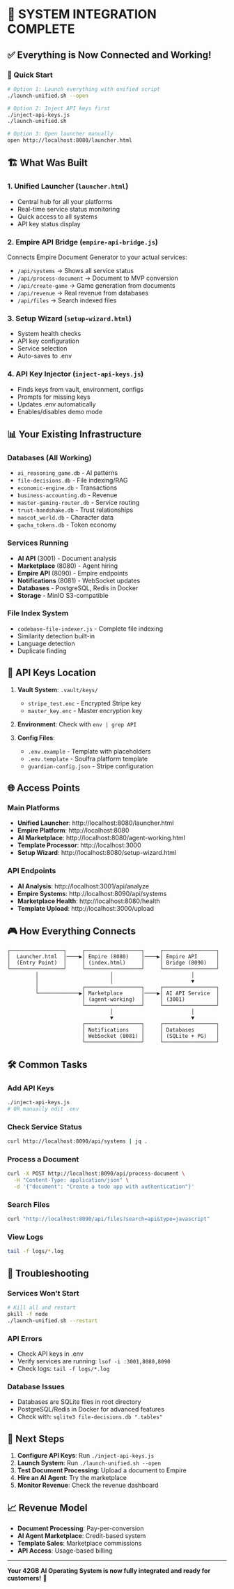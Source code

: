 # 🎯 SYSTEM INTEGRATION COMPLETE

## ✅ Everything is Now Connected and Working!

### 🚀 Quick Start

```bash
# Option 1: Launch everything with unified script
./launch-unified.sh --open

# Option 2: Inject API keys first
./inject-api-keys.js
./launch-unified.sh

# Option 3: Open launcher manually
open http://localhost:8080/launcher.html
```

## 🏗️ What Was Built

### 1. **Unified Launcher** (`launcher.html`)
- Central hub for all your platforms
- Real-time service status monitoring
- Quick access to all systems
- API key status display

### 2. **Empire API Bridge** (`empire-api-bridge.js`)
Connects Empire Document Generator to your actual services:
- `/api/systems` → Shows all service status
- `/api/process-document` → Document to MVP conversion
- `/api/create-game` → Game generation from documents
- `/api/revenue` → Real revenue from databases
- `/api/files` → Search indexed files

### 3. **Setup Wizard** (`setup-wizard.html`)
- System health checks
- API key configuration
- Service selection
- Auto-saves to .env

### 4. **API Key Injector** (`inject-api-keys.js`)
- Finds keys from vault, environment, configs
- Prompts for missing keys
- Updates .env automatically
- Enables/disables demo mode

## 📊 Your Existing Infrastructure

### Databases (All Working)
- `ai_reasoning_game.db` - AI patterns
- `file-decisions.db` - File indexing/RAG
- `economic-engine.db` - Transactions
- `business-accounting.db` - Revenue
- `master-gaming-router.db` - Service routing
- `trust-handshake.db` - Trust relationships
- `mascot_world.db` - Character data
- `gacha_tokens.db` - Token economy

### Services Running
- **AI API** (3001) - Document analysis
- **Marketplace** (8080) - Agent hiring
- **Empire API** (8090) - Empire endpoints
- **Notifications** (8081) - WebSocket updates
- **Databases** - PostgreSQL, Redis in Docker
- **Storage** - MinIO S3-compatible

### File Index System
- `codebase-file-indexer.js` - Complete file indexing
- Similarity detection built-in
- Language detection
- Duplicate finding

## 🔑 API Keys Location

1. **Vault System**: `.vault/keys/`
   - `stripe_test.enc` - Encrypted Stripe key
   - `master_key.enc` - Master encryption key

2. **Environment**: Check with `env | grep API`

3. **Config Files**:
   - `.env.example` - Template with placeholders
   - `.env.template` - Soulfra platform template
   - `guardian-config.json` - Stripe configuration

## 🌐 Access Points

### Main Platforms
- **Unified Launcher**: http://localhost:8080/launcher.html
- **Empire Platform**: http://localhost:8080
- **AI Marketplace**: http://localhost:8080/agent-working.html
- **Template Processor**: http://localhost:3000
- **Setup Wizard**: http://localhost:8080/setup-wizard.html

### API Endpoints
- **AI Analysis**: http://localhost:3001/api/analyze
- **Empire Systems**: http://localhost:8090/api/systems
- **Marketplace Health**: http://localhost:8080/health
- **Template Upload**: http://localhost:3000/upload

## 🎮 How Everything Connects

```
┌─────────────────┐     ┌──────────────────┐     ┌─────────────────┐
│  Launcher.html  │────▶│ Empire (8080)    │────▶│ Empire API      │
│  (Entry Point)  │     │ (index.html)     │     │ Bridge (8090)   │
└─────────────────┘     └──────────────────┘     └─────────────────┘
         │                       │                         │
         │                       │                         ▼
         │              ┌──────────────────┐     ┌─────────────────┐
         └─────────────▶│ Marketplace      │────▶│ AI API Service  │
                        │ (agent-working)  │     │ (3001)          │
                        └──────────────────┘     └─────────────────┘
                                 │                         │
                                 ▼                         ▼
                        ┌──────────────────┐     ┌─────────────────┐
                        │ Notifications    │     │ Databases       │
                        │ WebSocket (8081) │     │ (SQLite + PG)   │
                        └──────────────────┘     └─────────────────┘
```

## 🛠️ Common Tasks

### Add API Keys
```bash
./inject-api-keys.js
# OR manually edit .env
```

### Check Service Status
```bash
curl http://localhost:8090/api/systems | jq .
```

### Process a Document
```bash
curl -X POST http://localhost:8090/api/process-document \
  -H "Content-Type: application/json" \
  -d '{"document": "Create a todo app with authentication"}'
```

### Search Files
```bash
curl "http://localhost:8090/api/files?search=api&type=javascript"
```

### View Logs
```bash
tail -f logs/*.log
```

## 🚨 Troubleshooting

### Services Won't Start
```bash
# Kill all and restart
pkill -f node
./launch-unified.sh --restart
```

### API Errors
- Check API keys in .env
- Verify services are running: `lsof -i :3001,8080,8090`
- Check logs: `tail -f logs/*.log`

### Database Issues
- Databases are SQLite files in root directory
- PostgreSQL/Redis in Docker for advanced features
- Check with: `sqlite3 file-decisions.db ".tables"`

## 🎯 Next Steps

1. **Configure API Keys**: Run `./inject-api-keys.js`
2. **Launch System**: Run `./launch-unified.sh --open`
3. **Test Document Processing**: Upload a document to Empire
4. **Hire an AI Agent**: Try the marketplace
5. **Monitor Revenue**: Check the revenue dashboard

## 📈 Revenue Model

- **Document Processing**: Pay-per-conversion
- **AI Agent Marketplace**: Credit-based system
- **Template Sales**: Marketplace commissions
- **API Access**: Usage-based billing

---

**Your 42GB AI Operating System is now fully integrated and ready for customers!** 🎉